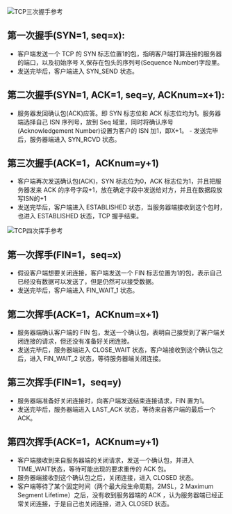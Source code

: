 ![TCP三次握手参考](https://images2015.cnblogs.com/blog/606573/201703/606573-20170317191401995-713085779.png)
## 第一次握手(SYN=1, seq=x):
- 客户端发送一个 TCP 的 SYN 标志位置1的包，指明客户端打算连接的服务器的端口，以及初始序号 X,保存在包头的序列号(Sequence Number)字段里。
- 发送完毕后，客户端进入 SYN_SEND 状态。

## 第二次握手(SYN=1, ACK=1, seq=y, ACKnum=x+1):
- 服务器发回确认包(ACK)应答。即 SYN 标志位和 ACK 标志位均为1。服务器端选择自己 ISN 序列号，放到 Seq 域里，同时将确认序号(Acknowledgement Number)设置为客户的 ISN 加1，即X+1。 - 发送完毕后，服务器端进入 SYN_RCVD 状态。

## 第三次握手(ACK=1，ACKnum=y+1)
- 客户端再次发送确认包(ACK)，SYN 标志位为0，ACK 标志位为1，并且把服务器发来 ACK 的序号字段+1，放在确定字段中发送给对方，并且在数据段放写ISN的+1
- 发送完毕后，客户端进入 ESTABLISHED 状态，当服务器端接收到这个包时，也进入 ESTABLISHED 状态，TCP 握手结束。

![TCP四次挥手参考](https://images0.cnblogs.com/blog/630634/201409/161500301437417.jpg)

## 第一次挥手(FIN=1，seq=x)
- 假设客户端想要关闭连接，客户端发送一个 FIN 标志位置为1的包，表示自己已经没有数据可以发送了，但是仍然可以接受数据。
- 发送完毕后，客户端进入 FIN_WAIT_1 状态。

## 第二次挥手(ACK=1，ACKnum=x+1)
- 服务器端确认客户端的 FIN 包，发送一个确认包，表明自己接受到了客户端关闭连接的请求，但还没有准备好关闭连接。
- 发送完毕后，服务器端进入 CLOSE_WAIT 状态，客户端接收到这个确认包之后，进入 FIN_WAIT_2 状态，等待服务器端关闭连接。

## 第三次挥手(FIN=1，seq=y)
- 服务器端准备好关闭连接时，向客户端发送结束连接请求，FIN 置为1。
- 发送完毕后，服务器端进入 LAST_ACK 状态，等待来自客户端的最后一个ACK。

## 第四次挥手(ACK=1，ACKnum=y+1)
- 客户端接收到来自服务器端的关闭请求，发送一个确认包，并进入 TIME_WAIT状态，等待可能出现的要求重传的 ACK 包。
- 服务器端接收到这个确认包之后，关闭连接，进入 CLOSED 状态。
- 客户端等待了某个固定时间（两个最大段生命周期，2MSL，2 Maximum Segment Lifetime）之后，没有收到服务器端的 ACK ，认为服务器端已经正常关闭连接，于是自己也关闭连接，进入 CLOSED 状态。